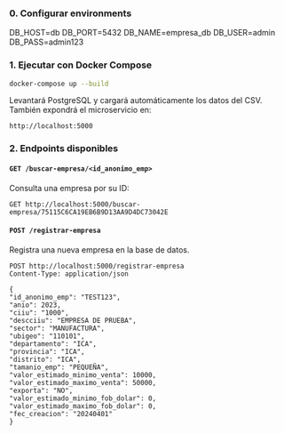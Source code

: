 ### 0. Configurar environments
DB_HOST=db
DB_PORT=5432
DB_NAME=empresa_db
DB_USER=admin
DB_PASS=admin123

### 1. Ejecutar con Docker Compose

```bash
docker-compose up --build
```

Levantará PostgreSQL y cargará automáticamente los datos del CSV. También expondrá el microservicio en:

```
http://localhost:5000
```

### 2. Endpoints disponibles

#### `GET /buscar-empresa/<id_anonimo_emp>`

Consulta una empresa por su ID:

```
GET http://localhost:5000/buscar-empresa/75115C6CA19EB6B9D13AA9D4DC73042E
```

#### `POST /registrar-empresa`

Registra una nueva empresa en la base de datos.

```
POST http://localhost:5000/registrar-empresa
Content-Type: application/json

{
"id_anonimo_emp": "TEST123",
"anio": 2023,
"ciiu": "1000",
"descciiu": "EMPRESA DE PRUEBA",
"sector": "MANUFACTURA",
"ubigeo": "110101",
"departamento": "ICA",
"provincia": "ICA",
"distrito": "ICA",
"tamanio_emp": "PEQUEÑA",
"valor_estimado_minimo_venta": 10000,
"valor_estimado_maximo_venta": 50000,
"exporta": "NO",
"valor_estimado_minimo_fob_dolar": 0,
"valor_estimado_maximo_fob_dolar": 0,
"fec_creacion": "20240401"
}
```
